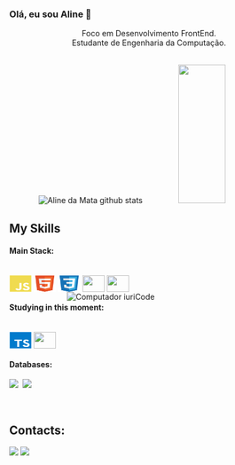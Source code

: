 ### Olá, eu sou Aline 👋



<p align="center">  Foco em Desenvolvimento FrontEnd. <br> Estudante de Engenharia da Computação.</p>&nbsp;

<div align="center">  
<img width="49%" height="250px" src="https://github-readme-stats.vercel.app/api?username=alinedamata&show_icons=true&count_private=true&hide_border=true&title_color=7209b7&icon_color=7209b7&text_color=c9d1d9&bg_color=0d1117" alt="Aline da Mata github stats" /> 
  <img width="41%" height="250px" src="https://github-readme-stats.vercel.app/api/top-langs/?username=alinedamata&layout=compact&hide_border=true&title_color=00bfbf&text_color=00bfbf&bg_color=0d1117" />

</div>



## My Skills

#### Main Stack:

<div style="display: inline_block"><br>
  <img align="center"  height="30" width="40" src="https://raw.githubusercontent.com/devicons/devicon/master/icons/javascript/javascript-plain.svg">
  <img align="center"  height="30" width="40" src="https://raw.githubusercontent.com/devicons/devicon/master/icons/html5/html5-original.svg">
  <img align="center"  height="30" width="40" src="https://raw.githubusercontent.com/devicons/devicon/master/icons/css3/css3-original.svg">
<!--   <img  align="center"  height="30" width="40"  src="https://cdn.jsdelivr.net/gh/devicons/devicon/icons/php/php-original.svg" /> -->
  <img  align="center"  height="30" width="40" src="https://cdn.jsdelivr.net/gh/devicons/devicon/icons/figma/figma-original.svg" />
  <img   align="center"  height="30" width="40" src="https://cdn.jsdelivr.net/gh/devicons/devicon/icons/illustrator/illustrator-plain.svg" />
           
</div>

<img src="https://raw.githubusercontent.com/MicaelliMedeiros/micaellimedeiros/master/image/computer-illustration.png" min-width="400px" max-width="400px" width="400px" align="right" alt="Computador iuriCode">


#### Studying in this moment:

<div style="display: inline_block"><br>
  <img align="center" alt="" height="30" width="40" src="https://raw.githubusercontent.com/devicons/devicon/master/icons/typescript/typescript-plain.svg">
  <img align="center" height="30" width="40" src="https://cdn.jsdelivr.net/gh/devicons/devicon/icons/angularjs/angularjs-original.svg" />
          
</div>


#### Databases:

<a target="_blank"><img src="https://img.shields.io/badge/PostgreSQL-316192?style=for-the-badge&logo=postgresql&logoColor=white" target="_blank"></a>&nbsp;
<a target="_blank"><img src="https://img.shields.io/badge/MySQL-005C84?style=for-the-badge&logo=mysql&logoColor=white" target="_blank"></a>

&nbsp;
&nbsp;

## Contacts:

<div> 
<a href = "mailto:alinedamata2001@gmail.com"> <img src="https://img.shields.io/badge/-Gmail-%23333?style=for-the-badge&logo=gmail&logoColor=white" target="_blank"></a>
<a href="www.linkedin.com/in/aline-da-mata" target="_blank"><img src="https://img.shields.io/badge/-LinkedIn-%230077B5?style=for-the-badge&logo=linkedin&logoColor=white"  target="_blank"></a> 
</div>&nbsp;&nbsp;
